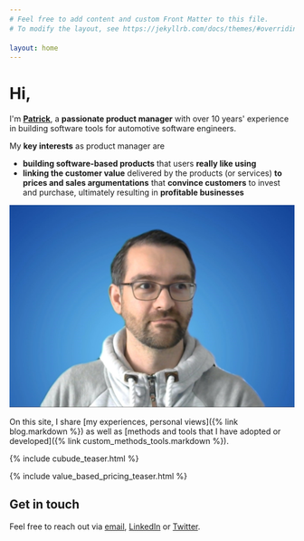 ```yaml
---
# Feel free to add content and custom Front Matter to this file.
# To modify the layout, see https://jekyllrb.com/docs/themes/#overriding-theme-defaults

layout: home
---
```


<h1>Hi,</h1>
<div class="cards">
    <div class="card">
        <p>
        I'm <b><a href="/about">Patrick</a></b>, a <b>passionate product manager</b> with over 10 years' experience in building software tools for automotive software engineers. 
        </p>
        <p>
            My <b>key interests</b> as product manager are 
            <ul>
                <li>
                    <b>building software-based products</b> that users <b>really like using</b>
                </li>
                <li>
                    <b>linking the customer value</b> delivered by the products (or services) <b>to prices and sales argumentations</b> that <b>convince customers</b> to invest and purchase, ultimately resulting in <b>profitable businesses</b>
                </li>
            </ul>
        </p>
    </div>
    <div class="card">
        <img src="/assets/Patrick_Frey_Profilbild_2.jpg" alt="Patrick Frey">
    </div>
</div>

On this site, I share [my experiences, personal views]({% link blog.markdown %}) as well as [methods and tools that I have adopted or developed]({% link custom_methods_tools.markdown %}). 

{% include cubude_teaser.html %}

{% include value_based_pricing_teaser.html %}

## Get in touch

Feel free to reach out via [email](mailto:patrick-frey@gmx.de), [LinkedIn](https://www.linkedin.com/in/freypatrick) or [Twitter](https://twitter.com/patrickcfrey). 